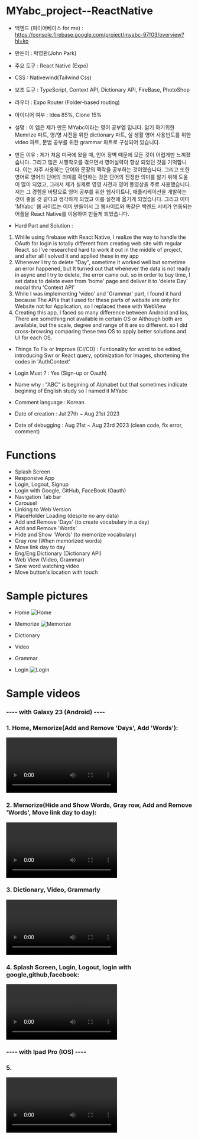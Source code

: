 # MYabc_project--ReactNative

- 백엔드  (파이어베이스 for me) : https://console.firebase.google.com/project/myabc-97f03/overview?hl=ko

- 만든이 : 박영환(John Park)
- 주요 도구 : React Native (Expo)
- CSS : Nativewind(Tailwind Css)
- 보조 도구 : TypeScript, Context API, Dictionary API, FireBase, PhotoShop
- 라우터 : Expo Router (Folder-based routing)
- 아이디어 여부 : Idea 85%, Clone 15% 
- 설명  :
  이 앱은 제가 만든 MYabc이라는 영어 공부앱 입니다. 암기 하기위한 Memrize 파트, 영/영 사전을 위한 dictionary 파트, 실 생활 영어 사용빈도를 위한 video 파트, 문법 공부를 위한 grammar 파트로 구성되어 있습니다.
- 만든 이유 :
  제가 처음 미국에 왔을 때, 언어 장벽 때문에 모든 것이 어렵게만 느껴졌습니다. 그리고 많은 시행착오를 겪으면서 영어실력이 향상 되었던 것을 기억합니다. 이는 자주 사용하는 단어와 문장의 맥락을 공부하는 것이였습니다. 그리고 또한 영어로 영어의 단어의 의미를 확인하는 것은 단어의 진정한 의미를 알기 위해 도움이 많이 되었고, 그래서 제가 실제로 영영 사전과 영어 동영상을 주로 사용했습니다. 저는 그 경험을 바탕으로 영어 공부를 위한 웹사이트나, 애플리케이션을 개발하는 것이 좋을 것 같다고 생각하게 되었고 이를 실천에 옮기게 되었습니다. 그리고 이미 'MYabc' 웹 사이트는 이미 만들어서 그 웹사이트와 똑같은 백엔드 서버가 연동되는 어플을 React Native를 이용하여 만들게 되었습니다.
  
- Hard Part and Solution :
1. Whlile using firebase with React Native, I realize the way to handle the OAuth for login is totally different from creating web site with regular React. so I've researched hard to work it out in the middle of project, and after all I solved it and applied these in my app
2. Whenever I try to delete "Day", sometime it worked well but sometime an error happened, but It turned out that whenever the data is not ready in async and I try to delete, the error came out. so in order to buy time, I set datas to delete even from 'home' page and deliver it to 'delete Day' modal thru 'Context API'
3. While I was implementing 'video' and 'Grammar' part, I found it hard because The APIs that I used for these parts of website are only for Website not for Application, so I replaced these with WebView
4. Creating this app, I faced so many difference between Android and Ios, There are something not available in certain OS or Although both are available, but the scale, degree and range of it are so different. so I did cross-browsing comparing these two OS to apply better solutions and UI for each OS.

- Things To Fix or Improve (CI/CD) : Funtionality for word to be edited, introducing Swr or React query, optimization for Images, shortening the codes in 'AuthContext'

- Login Must ? : Yes (Sign-up or Oauth)
- Name why : "ABC" is begining of Alphabet but that sometimes indicate begining of English study so I named it MYabc

- Comment language : Korean

- Date of creation : Jul 27th ~ Aug 21st 2023
- Date of debugging : Aug 21st ~ Aug 23rd 2023  (clean code, fix error, comment)

# Functions
- Splash Screen
- Responsive App
- Login, Logout, Signup
- Login with Google, GitHub, FaceBook (Oauth)
- Navigation Tab bar
- Carousel
- Linking to Web Version
- PlaceHolder Loading (despite no any data)
- Add and Remove 'Days' (to create vocabulary in a day)
- Add and Remove 'Words'
- Hide and Show 'Words' (to memorize vocabulary)
- Gray row (When memorized words)
- Move link day to day
- Eng/Eng Dictionary (Dictionary API)
- Web View (Video, Grammar)
- Save word watching video
- Move button's location with touch

# Sample pictures

- Home
![Home](https://github.com/johnpark144/MYabc_project--ReactNative/assets/106279616/820c02fd-fa96-4fdf-be75-729b848adb4b)

- Memorize
![Memorize](https://github.com/johnpark144/MYabc_project--ReactNative/assets/106279616/e15b3b4f-25db-4983-85b4-9f477aa20303)
  
- Dictionary

- Video
  
- Grammar

- Login
![Login](https://github.com/johnpark144/MYabc_project--ReactNative/assets/106279616/9bd7d089-532c-49b5-bad5-f32775424e04)


# Sample videos
<h3> ---- with Galaxy 23 (Android) ---- </h3>

<h3> 1. Home, Memorize(Add and Remove 'Days', Add 'Words'): </h3>
<video src="https://github.com/johnpark144/MYabc_project--ReactNative/assets/106279616/e085283b-0395-4a8f-83b4-bad5d1e87f75"></video>

<h3> 2. Memorize(Hide and Show Words, Gray row, Add and Remove 'Words', Move link day to day): </h3>
<video src="https://github.com/johnpark144/MYabc_project--ReactNative/assets/106279616/3d7fbcad-ffc1-4b95-b667-eca6a963ad7f"></video>

<h3> 3. Dictionary, Video, Grammarly </h3>
<video src="https://github.com/johnpark144/MYabc_project--ReactNative/assets/106279616/e4563ebe-ffd9-4ab3-bbe7-d6fc25abea2d"></video>

<h3> 4. Splash Screen, Login, Logout, login with google,github,facebook: </h3>
<video src="https://github.com/johnpark144/MYabc_project--ReactNative/assets/106279616/d1d776a1-d0a2-4a51-b270-38ae52afda64"></video>

<h3> ---- with Ipad Pro (IOS) ---- </h3>
<h3> 5.  </h3>
<video src="https://github.com/johnpark144/MYabc_project--ReactNative/assets/106279616/212d095f-c5f5-409a-a768-8c10dd10173c"></video>
